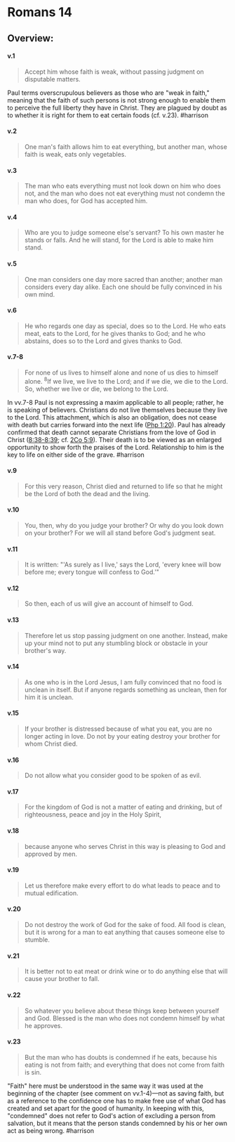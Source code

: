 # Romans 14

## Overview:


#### v.1
>Accept him whose faith is weak, without passing judgment on disputable matters.

Paul terms overscrupulous believers as those who are "weak in faith," meaning that the faith of such persons is not strong enough to enable them to perceive the full liberty they have in Christ. They are plagued by doubt as to whether it is right for them to eat certain foods (cf. v.23).
#harrison 

#### v.2
>One man's faith allows him to eat everything, but another man, whose faith is weak, eats only vegetables.

#### v.3
>The man who eats everything must not look down on him who does not, and the man who does not eat everything must not condemn the man who does, for God has accepted him.

#### v.4
>Who are you to judge someone else's servant? To his own master he stands or falls. And he will stand, for the Lord is able to make him stand.

#### v.5
>One man considers one day more sacred than another; another man considers every day alike. Each one should be fully convinced in his own mind.

#### v.6
>He who regards one day as special, does so to the Lord. He who eats meat, eats to the Lord, for he gives thanks to God; and he who abstains, does so to the Lord and gives thanks to God.

#### v.7-8
>For none of us lives to himself alone and none of us dies to himself alone. <sup>8</sup>If we live, we live to the Lord; and if we die, we die to the Lord. So, whether we live or die, we belong to the Lord.

In vv.7-8 Paul is not expressing a maxim applicable to all people; rather, he is speaking of believers. Christians do not live themselves because they live to the Lord. This attachment, which is also an obligation, does not cease with death but carries forward into the next life ([Php 1:20](Philippians1#v.20)). Paul has already confirmed that death cannot separate Christians from the love of God in Christ ([8:38-8:39](Romans8#v.38-39); cf. [2Co 5:9](2Cor5#v.9)). Their death is to be viewed as an enlarged opportunity to show forth the praises of the Lord. Relationship to him is the key to life on either side of the grave.
#harrison 

#### v.9
>For this very reason, Christ died and returned to life so that he might be the Lord of both the dead and the living.

#### v.10
>You, then, why do you judge your brother? Or why do you look down on your brother? For we will all stand before God's judgment seat.

#### v.11
>It is written: "'As surely as I live,' says the Lord, 'every knee will bow before me; every tongue will confess to God.'"

#### v.12
>So then, each of us will give an account of himself to God.

#### v.13
>Therefore let us stop passing judgment on one another. Instead, make up your mind not to put any stumbling block or obstacle in your brother's way.

#### v.14
>As one who is in the Lord Jesus, I am fully convinced that no food is unclean in itself. But if anyone regards something as unclean, then for him it is unclean.

#### v.15
>If your brother is distressed because of what you eat, you are no longer acting in love. Do not by your eating destroy your brother for whom Christ died.

#### v.16
>Do not allow what you consider good to be spoken of as evil.

#### v.17
>For the kingdom of God is not a matter of eating and drinking, but of righteousness, peace and joy in the Holy Spirit,

#### v.18
>because anyone who serves Christ in this way is pleasing to God and approved by men.

#### v.19
>Let us therefore make every effort to do what leads to peace and to mutual edification.

#### v.20
>Do not destroy the work of God for the sake of food. All food is clean, but it is wrong for a man to eat anything that causes someone else to stumble.

#### v.21
>It is better not to eat meat or drink wine or to do anything else that will cause your brother to fall.

#### v.22
>So whatever you believe about these things keep between yourself and God. Blessed is the man who does not condemn himself by what he approves.

#### v.23
>But the man who has doubts is condemned if he eats, because his eating is not from faith; and everything that does not come from faith is sin.

"Faith" here must be understood in the same way it was used at the beginning of the chapter (see comment on vv.1-4)—not as saving faith, but as a reference to the confidence one has to make free use of what God has created and set apart for the good of humanity. In keeping with this, "condemned" does not refer to God's action of excluding a person from salvation, but it means that the person stands condemned by his or her own act as being wrong.
#harrison 


